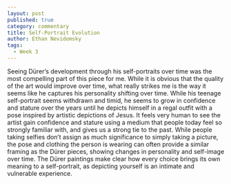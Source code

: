```yaml
---
layout: post
published: true
category: commentary
title: Self-Portrait Evolution
author: Ethan Nevidomsky
tags:
  - Week 3
---
```

Seeing Dürer’s development through his self-portraits over time was the most compelling part of this piece for me. While it is obvious that the quality of the art would improve over time, what really strikes me is the way it seems like he captures his personality shifting over time. While his teenage self-portrait seems withdrawn and timid, he seems to grow in confidence and stature over the years until he depicts himself in a regal outfit with a pose inspired by artistic depictions of Jesus. It feels very human to see the artist gain confidence and stature using a medium that people today feel so strongly familiar with, and gives us a strong tie to the past. While people taking selfies don’t assign as much significance to simply taking a picture, the pose and clothing the person is wearing can often provide a similar framing as the Dürer pieces, showing changes in personality and self-image over time. The Dürer paintings make clear how every choice brings its own meaning to a self-portrait, as depicting yourself is an intimate and vulnerable experience.
